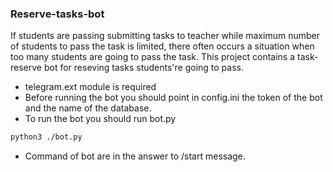 ### Reserve-tasks-bot
 If students are passing submitting tasks to teacher while maximum number of students to pass the task is limited, there often occurs a situation when too many students are going to pass the task. This project contains a task-reserve bot for reseving tasks students're going to pass. 
 * telegram.ext module is required
 * Before running the bot you should point in config.ini the token of the bot and the name of the database.
 * To run the bot you should run bot.py
 ```bash
 python3 ./bot.py
 ```
 * Command of bot are in the answer to /start message.

